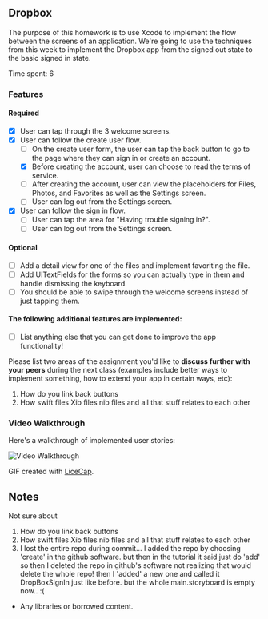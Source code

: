 ## Dropbox

The purpose of this homework is to use Xcode to implement the flow between the screens of an application. We're going to use the techniques from this week to implement the Dropbox app from the signed out state to the basic signed in state.

Time spent: 6

### Features

#### Required

- [X] User can tap through the 3 welcome screens.
- [X] User can follow the create user flow.
  - [ ] On the create user form, the user can tap the back button to go to the page where they can sign in or create an account.
  - [X] Before creating the account, user can choose to read the terms of service.
  - [ ] After creating the account, user can view the placeholders for Files, Photos, and Favorites as well as the Settings screen.
  - [ ] User can log out from the Settings screen.
- [X] User can follow the sign in flow.
  - [ ] User can tap the area for "Having trouble signing in?".
  - [ ] User can log out from the Settings screen.

#### Optional

- [ ] Add a detail view for one of the files and implement favoriting the file.
- [ ] Add UITextFields for the forms so you can actually type in them and handle dismissing the keyboard.
- [ ] You should be able to swipe through the welcome screens instead of just tapping them.

#### The following **additional** features are implemented:

- [ ] List anything else that you can get done to improve the app functionality!

Please list two areas of the assignment you'd like to **discuss further with your peers** during the next class (examples include better ways to implement something, how to extend your app in certain ways, etc):

1. How do you link back buttons
2. How swift files Xib files nib files and all that stuff relates to each other

### Video Walkthrough 

Here's a walkthrough of implemented user stories:

<img src='http://i.imgur.com/link/to/your/gif/file.gif' title='Video Walkthrough' width='' alt='Video Walkthrough' />

GIF created with [LiceCap](http://www.cockos.com/licecap/).

## Notes

Not sure about
1. How do you link back buttons
2. How swift files Xib files nib files and all that stuff relates to each other
3. I lost the entire repo during commit... I added the repo by choosing 'create' in the github software. but then in the tutorial it said just do 'add' so then I deleted the repo in github's software not realizing that would delete the whole repo! then I 'added' a new one and called it DropBoxSignIn just like before. but the whole main.storyboard is empty now.. :(



* Any libraries or borrowed content.
